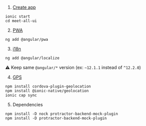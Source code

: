 1. [Create app](https://ionicframework.com/docs/intro/cli)

  ```shell
  ionic start
  cd meet-all-ui
  ```

2. [PWA](https://ionicframework.com/docs/angular/pwa)

  ```shell
  ng add @angular/pwa
  ```

3. [i18n](https://angular.io/guide/i18n-common-add-package)

  ```shell
  ng add @angular/localize
  ```

:warning: Keep same `@angular/*` version (ex: `~12.1.1` instead of `^12.2.0`)

4. [GPS](https://ionicframework.com/docs/native/geolocation)

  ```shell
  npm install cordova-plugin-geolocation
  npm install @ionic-native/geolocation
  ionic cap sync
  ```

5. Dependencies

  ```shell
  npm install -D nock protractor-backend-mock-plugin
  npm install -D protractor-backend-mock-plugin
  ```
